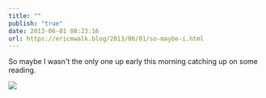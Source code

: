 ```yaml
---
title: ""
publish: "true"
date: 2013-06-01 08:23:16
url: https://ericmwalk.blog/2013/06/01/so-maybe-i.html
---
```


So maybe I wasn't the only one up early this morning catching up on some reading.

![](https://ericmwalk.blog/uploads/2022/976db184f1.jpg)